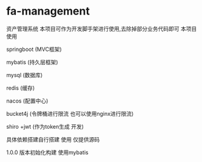 # fa-management
资产管理系统
本项目可作为开发脚手架进行使用,去除掉部分业务代码即可
本项目使用

springboot (MVC框架)

mybatis (持久层框架)

mysql (数据库)

redis (缓存)

nacos (配置中心)

bucket4j (令牌桶进行限流 也可以使用nginx进行限流)

shiro +jwt (作为token生成 开发)

具体依赖搭建自行搭建 使用 仅提供源码

1.0.0 版本初始化构建 使用mybatis

